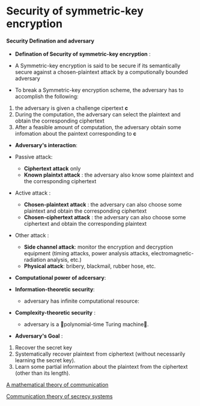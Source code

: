 # Security of symmetric-key encryption
#### Security Defination and adversary
* **Defination of Security of symmetric-key encryption** :
 * A Symmetric-key encryption is said to be secure if its semantically secure against a chosen-plaintext attack by a computionally bounded adversary 
 
* To break a Symmetric-key encryption scheme, the adversary has to accomplish the following:
 1. the adversary is given a challenge cipertext **c** 
 2. During the computation, the adversary can select the plaintext and obtain the corresponding ciphertext
 3. After a feasible amount of computation, the adversary obtain some infomation about the paintext corresponding to **c**  


* **Adversary's interaction**:
 * Passive attack:  
   * **Ciphertext attack** only  
    * **Known plaintxt attack** : the adversary also know some plaintext and the corresponding ciphertext
 * Active attack :
   * **Chosen-plaintext attack** : the adversary can also choose some plaintext and obtain the corresponding ciphertext 
    * **Chosen-ciphertext attack** : the adversary can also choose some ciphertext and obtain the corresponding plaintext
 * Other attack :
   * **Side channel attack**: monitor the encryption and decryption equipment (timing attacks, power analysis attacks, electromagnetic-radiation analysis, etc.)
    * **Physical attack**: bribery, blackmail, rubber hose, etc.

* **Computational power of adcersary**:  
 * **Information-theoretic security**:
   * adversary has infinite computational resource:
 * **Complexity-theoretic security** :
   * adversary is a 􏰄polynomial-time Turing machine􏰅.


* **Adversary's Goal** :
 1. Recover the secret key
 2. Systematically recover plaintext from ciphertext (without necessarily learning the secret key).
 3. Learn some partial information about the plaintext from the ciphertext (other than its length).

[A mathematical theory of communication](https://archive.org/details/bstj27-3-379)  

[Communication theory of secrecy systems](https://archive.org/details/bstj28-4-656)




